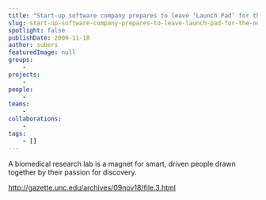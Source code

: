 ```yaml
---
title: "Start-up software company prepares to leave ‘Launch Pad’ for the next development stage"
slug: start-up-software-company-prepares-to-leave-launch-pad-for-the-next-development-stage
spotlight: false
publishDate: 2009-11-18
author: subers
featuredImage: null
groups:
    - 
projects:
    - 
people:
    - 
teams: 
    - 
collaborations:
    - 
tags:
    - []
---
```

A biomedical research lab is a magnet for smart, driven people drawn together by their passion for discovery.

http://gazette.unc.edu/archives/09nov18/file.3.html
